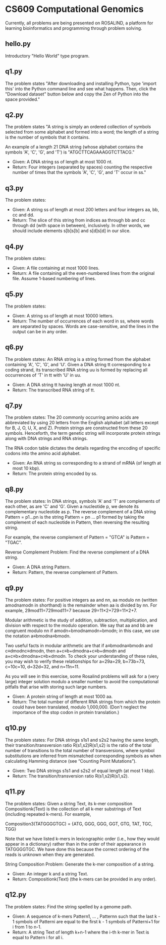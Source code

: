 # CS609 Computational Genomics
Currently, all problems are being presented on ROSALIND, a platform for learning bioinformatics and programming through problem solving.

## hello.py
Introductory "Hello World" type program.

## q1.py
The problem states "After downloading and installing Python, type 'import this' into the Python command line and see what happens. Then,
click the "Download dataset" button below and copy the Zen of Python into the space provided."

## q2.py
The problem states "A string is simply an ordered collection of symbols selected from some alphabet and formed into a word; the length of
a string is the number of symbols that it contains.

An example of a length 21 DNA string (whose alphabet contains the symbols 'A', 'C', 'G', and 'T') is "ATGCTTCAGAAAGGTCTTACG."
* Given: A DNA string ss of length at most 1000 nt.
* Return: Four integers (separated by spaces) counting the respective number of times that the symbols 'A', 'C', 'G', and 'T' occur in ss."

## q3.py
The problem states: 
* Given: A string ss of length at most 200 letters and four integers aa, bb, cc and dd.
* Return: The slice of this string from indices aa through bb and cc through dd (with space in between), inclusively. In other words, we should include elements s[b]s[b] and s[d]s[d] in our slice.

## q4.py
The problem states:
* Given: A file containing at most 1000 lines.
* Return: A file containing all the even-numbered lines from the original file. Assume 1-based numbering of lines.

## q5.py
The problem states:
* Given: A string ss of length at most 10000 letters.
* Return: The number of occurrences of each word in ss, where words are separated by spaces. Words are case-sensitive, and the lines 
in the output can be in any order.

## q6.py
The problem states: 
An RNA string is a string formed from the alphabet containing 'A', 'C', 'G', and 'U'.
Given a DNA string tt corresponding to a coding strand, its transcribed RNA string uu is formed by replacing all occurrences of 'T' in 
tt with 'U' in uu.

* Given: A DNA string tt having length at most 1000 nt.
* Return: The transcribed RNA string of tt.

## q7.py
The problem states:
The 20 commonly occurring amino acids are abbreviated by using 20 letters from the English alphabet (all letters except for B, J, O, 
U, X, and Z). Protein strings are constructed from these 20 symbols. Henceforth, the term genetic string will incorporate protein 
strings along with DNA strings and RNA strings.

The RNA codon table dictates the details regarding the encoding of specific codons into the amino acid alphabet.

* Given: An RNA string ss corresponding to a strand of mRNA (of length at most 10 kbp).
* Return: The protein string encoded by ss.

## q8.py
The problem states:
In DNA strings, symbols 'A' and 'T' are complements of each other, as are 'C' and 'G'. Given a nucleotide p, we denote its complementary nucleotide as p. The reverse complement of a DNA string Pattern = p1…pn is the string Pattern = pn … p1 formed by taking the complement of each nucleotide in Pattern, then reversing the resulting string.

For example, the reverse complement of Pattern = "GTCA" is Pattern = "TGAC".

Reverse Complement Problem:
Find the reverse complement of a DNA string.

* Given: A DNA string Pattern.
* Return: Pattern, the reverse complement of Pattern.

## q9.py
The problem states:
For positive integers aa and nn, aa modulo nn (written amodnamodn in shorthand) is the remainder when aa is divided by nn. For example,
29mod11=729mod11=7 because 29=11×2+729=11×2+7.

Modular arithmetic is the study of addition, subtraction, multiplication, and division with respect to the modulo operation. We say that
aa and bb are congruent modulo nn if amodn=bmodnamodn=bmodn; in this case, we use the notation a≡bmodna≡bmodn.

Two useful facts in modular arithmetic are that if a≡bmodna≡bmodn and c≡dmodnc≡dmodn, then a+c≡b+dmodna+c≡b+dmodn and
a×c≡b×dmodna×c≡b×dmodn. To check your understanding of these rules, you may wish to verify these relationships for a=29a=29, b=73b=73,
c=10c=10, d=32d=32, and n=11n=11.

As you will see in this exercise, some Rosalind problems will ask for a (very large) integer solution modulo a smaller number to avoid
the computational pitfalls that arise with storing such large numbers.

* Given: A protein string of length at most 1000 aa.
* Return: The total number of different RNA strings from which the protein could have been translated, modulo 1,000,000. (Don't neglect the importance of the stop codon in protein translation.)

## q10.py
The problem states:
For DNA strings s1s1 and s2s2 having the same length, their transition/transversion ratio R(s1,s2)R(s1,s2) is the ratio of the total
number of transitions to the total number of transversions, where symbol substitutions are inferred from mismatched corresponding symbols 
as when calculating Hamming distance (see “Counting Point Mutations”).

* Given: Two DNA strings s1s1 and s2s2 of equal length (at most 1 kbp).
* Return: The transition/transversion ratio R(s1,s2)R(s1,s2).

## q11.py
The problem states:
Given a string Text, its k-mer composition Compositionk(Text) is the collection of all k-mer substrings of Text (including repeated 
k-mers). For example,

Composition3(TATGGGGTGC) = {ATG, GGG, GGG, GGT, GTG, TAT, TGC, TGG}

Note that we have listed k-mers in lexicographic order (i.e., how they would appear in a dictionary) rather than in the order of their
appearance in TATGGGGTGC. We have done this because the correct ordering of the reads is unknown when they are generated.

String Composition Problem:
Generate the k-mer composition of a string.

* Given: An integer k and a string Text.
* Return: Compositionk(Text) (the k-mers can be provided in any order).

## q12.py
The problem states:
Find the string spelled by a genome path.

* Given: A sequence of k-mers Pattern1, ... , Patternn such that the last k - 1 symbols of Patterni are equal to the first k - 1 symbols of Patterni+1 for i from 1 to n-1.
* Return: A string Text of length k+n-1 where the i-th k-mer in Text is equal to Pattern i for all i.
